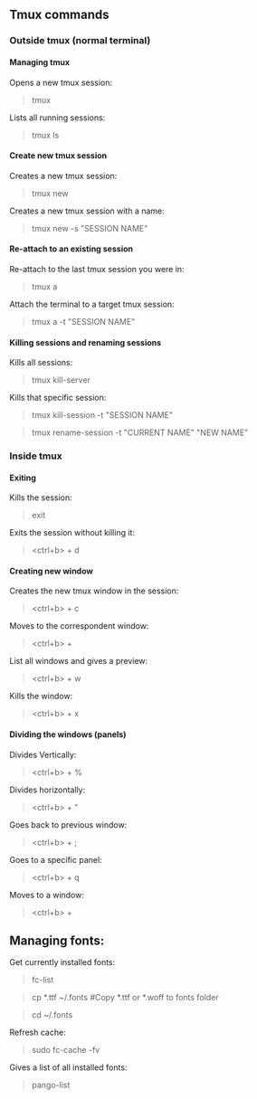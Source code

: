 ## Tmux commands
### Outside tmux (normal terminal)
#### Managing tmux

Opens a new tmux session:

> tmux 

Lists all running sessions:

> tmux ls 

#### Create new tmux session

Creates a new tmux session:

> tmux new 

Creates a new tmux session with a name:

> tmux new -s "SESSION NAME"

#### Re-attach to an existing session

Re-attach to the last tmux session you were in:

> tmux a 

Attach the terminal to a target tmux session:

> tmux a -t "SESSION NAME" 

#### Killing sessions and renaming sessions

Kills all sessions:

> tmux kill-server

Kills that specific session:

> tmux kill-session -t "SESSION NAME"

> tmux rename-session -t "CURRENT NAME" "NEW NAME"

### Inside tmux
#### Exiting

Kills the session:

> exit 

Exits the session without killing it:

> <ctrl+b> + d 

#### Creating new window

Creates the new tmux window in the session:

> <ctrl+b> + c 

Moves to the correspondent window:

> <ctrl+b> + <NUMBER> 

List all windows and gives a preview:

> <ctrl+b> + w 

Kills the window:

> <ctrl+b> + x 

#### Dividing the windows (panels)

Divides Vertically:

> <ctrl+b> + % 

Divides horizontally:

> <ctrl+b> + " 

Goes back to previous window:

> <ctrl+b> + ; 

Goes to a specific panel:

> <ctrl+b> + q 

Moves to a window:

> <ctrl+b> + <ARROWS> 

## Managing fonts:

Get currently installed fonts:

> fc-list

> cp *.ttf ~/.fonts #Copy *.ttf or *.woff to fonts folder

> cd ~/.fonts

Refresh cache:

> sudo fc-cache -fv 

Gives a list of all installed fonts:

> pango-list 
